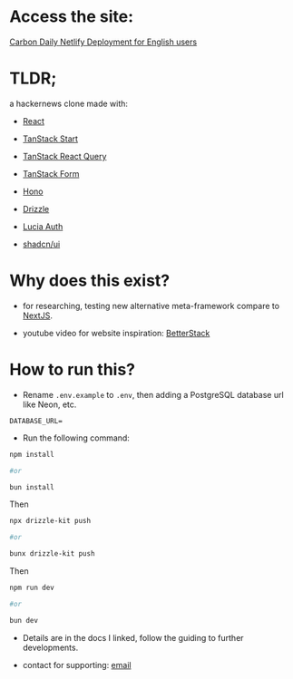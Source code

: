 # Access the site:

[Carbon Daily Netlify Deployment for English users](https://carbon-daily.netlify.app)

# TLDR;

a hackernews clone made with:

- [React](https://react.dev)

- [TanStack Start](https://tanstack.com/start/latest/docs/framework/react/build-from-scratch)

- [TanStack React Query](https://tanstack.com/query/latest)

- [TanStack Form](https://tanstack.com/form/latest)

- [Hono](https://hono.dev/)

- [Drizzle](https://orm.drizzle.team/docs/get-started)

- [Lucia Auth](https://lucia-auth.com/)

- [shadcn/ui](https://ui.shadcn.com/)

# Why does this exist?

- for researching, testing new alternative meta-framework compare to [NextJS](https://nextjs.org).

- youtube video for website inspiration: [BetterStack](https://www.youtube.com/watch?v=eHbO5OWBBpg)

# How to run this?

- Rename `.env.example` to `.env`, then adding a PostgreSQL database url like Neon, etc.

```env
DATABASE_URL=
```

- Run the following command:

```bash
npm install

#or

bun install
```

Then

```bash
npx drizzle-kit push

#or

bunx drizzle-kit push
```

Then

```bash
npm run dev

#or

bun dev
```

- Details are in the docs I linked, follow the guiding to further developments.

- contact for supporting: [email](mailto:trananhquan1009@gmail.com)
